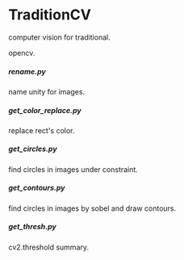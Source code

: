 # TraditionCV

computer vision for traditional.

opencv.

##### rename.py

name unity for images.

##### get_color_replace.py

replace rect's color.

##### get_circles.py

find circles in images under constraint.

##### get_contours.py

find circles in images by sobel and draw contours.

##### get_thresh.py

cv2.threshold summary.